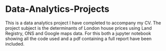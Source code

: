 # Data-Analytics-Projects
This is a data analytics project I have completed to accompany my CV.
The project subject is the determinants of London house prices using Land Registry, ONS and Google maps data. For this both a jupyter notebook showing all the code used and a pdf containing a full report have been included.

